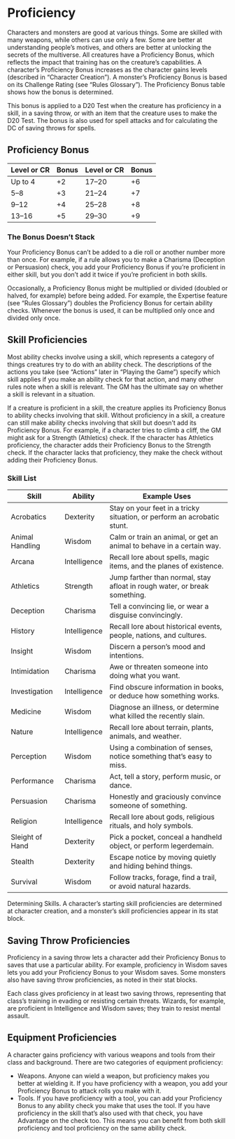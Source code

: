 <!-- Source: docs/SRD_CC_v5.2.1.pdf p.8–9 (Proficiency, Proficiency Bonus, Skills, Saving Throw Proficiencies, Equipment Proficiencies) -->

# Proficiency

Characters and monsters are good at various things. Some are skilled with many weapons, while others can use only a few. Some are better at understanding people’s motives, and others are better at unlocking the secrets of the multiverse. All creatures have a Proficiency Bonus, which reflects the impact that training has on the creature’s capabilities. A character’s Proficiency Bonus increases as the character gains levels (described in “Character Creation”). A monster’s Proficiency Bonus is based on its Challenge Rating (see “Rules Glossary”). The Proficiency Bonus table shows how the bonus is determined.

This bonus is applied to a D20 Test when the creature has proficiency in a skill, in a saving throw, or with an item that the creature uses to make the D20 Test. The bonus is also used for spell attacks and for calculating the DC of saving throws for spells.

## Proficiency Bonus

| Level or CR | Bonus | Level or CR | Bonus |
|-------------|-------|-------------|-------|
| Up to 4     | +2    | 17–20       | +6    |
| 5–8         | +3    | 21–24       | +7    |
| 9–12        | +4    | 25–28       | +8    |
| 13–16       | +5    | 29–30       | +9    |

### The Bonus Doesn’t Stack

Your Proficiency Bonus can’t be added to a die roll or another number more than once. For example, if a rule allows you to make a Charisma (Deception or Persuasion) check, you add your Proficiency Bonus if you’re proficient in either skill, but you don’t add it twice if you’re proficient in both skills.

Occasionally, a Proficiency Bonus might be multiplied or divided (doubled or halved, for example) before being added. For example, the Expertise feature (see “Rules Glossary”) doubles the Proficiency Bonus for certain ability checks. Whenever the bonus is used, it can be multiplied only once and divided only once.

## Skill Proficiencies

Most ability checks involve using a skill, which represents a category of things creatures try to do with an ability check. The descriptions of the actions you take (see “Actions” later in “Playing the Game”) specify which skill applies if you make an ability check for that action, and many other rules note when a skill is relevant. The GM has the ultimate say on whether a skill is relevant in a situation.

If a creature is proficient in a skill, the creature applies its Proficiency Bonus to ability checks involving that skill. Without proficiency in a skill, a creature can still make ability checks involving that skill but doesn’t add its Proficiency Bonus. For example, if a character tries to climb a cliff, the GM might ask for a Strength (Athletics) check. If the character has Athletics proficiency, the character adds their Proficiency Bonus to the Strength check. If the character lacks that proficiency, they make the check without adding their Proficiency Bonus.

### Skill List

| Skill           | Ability      | Example Uses                                                                 |
|-----------------|--------------|-------------------------------------------------------------------------------|
| Acrobatics      | Dexterity    | Stay on your feet in a tricky situation, or perform an acrobatic stunt.      |
| Animal Handling | Wisdom       | Calm or train an animal, or get an animal to behave in a certain way.        |
| Arcana          | Intelligence | Recall lore about spells, magic items, and the planes of existence.          |
| Athletics       | Strength     | Jump farther than normal, stay afloat in rough water, or break something.    |
| Deception       | Charisma     | Tell a convincing lie, or wear a disguise convincingly.                      |
| History         | Intelligence | Recall lore about historical events, people, nations, and cultures.          |
| Insight         | Wisdom       | Discern a person’s mood and intentions.                                      |
| Intimidation    | Charisma     | Awe or threaten someone into doing what you want.                            |
| Investigation   | Intelligence | Find obscure information in books, or deduce how something works.            |
| Medicine        | Wisdom       | Diagnose an illness, or determine what killed the recently slain.            |
| Nature          | Intelligence | Recall lore about terrain, plants, animals, and weather.                     |
| Perception      | Wisdom       | Using a combination of senses, notice something that’s easy to miss.         |
| Performance     | Charisma     | Act, tell a story, perform music, or dance.                                  |
| Persuasion      | Charisma     | Honestly and graciously convince someone of something.                       |
| Religion        | Intelligence | Recall lore about gods, religious rituals, and holy symbols.                  |
| Sleight of Hand | Dexterity    | Pick a pocket, conceal a handheld object, or perform legerdemain.            |
| Stealth         | Dexterity    | Escape notice by moving quietly and hiding behind things.                    |
| Survival        | Wisdom       | Follow tracks, forage, find a trail, or avoid natural hazards.               |

Determining Skills. A character’s starting skill proficiencies are determined at character creation, and a monster’s skill proficiencies appear in its stat block.

## Saving Throw Proficiencies

Proficiency in a saving throw lets a character add their Proficiency Bonus to saves that use a particular ability. For example, proficiency in Wisdom saves lets you add your Proficiency Bonus to your Wisdom saves. Some monsters also have saving throw proficiencies, as noted in their stat blocks.

Each class gives proficiency in at least two saving throws, representing that class’s training in evading or resisting certain threats. Wizards, for example, are proficient in Intelligence and Wisdom saves; they train to resist mental assault.

## Equipment Proficiencies

A character gains proficiency with various weapons and tools from their class and background. There are two categories of equipment proficiency:

- Weapons. Anyone can wield a weapon, but proficiency makes you better at wielding it. If you have proficiency with a weapon, you add your Proficiency Bonus to attack rolls you make with it.
- Tools. If you have proficiency with a tool, you can add your Proficiency Bonus to any ability check you make that uses the tool. If you have proficiency in the skill that’s also used with that check, you have Advantage on the check too. This means you can benefit from both skill proficiency and tool proficiency on the same ability check.

